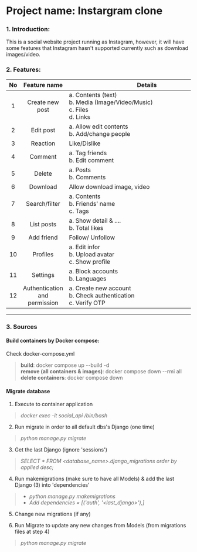 # Project name: Instargram clone

### 1. Introduction:
This is a social website project running as Instagram, however, it will have some features that Instagram hasn't supported currently such as download images/video.

### 2. Features:
| No | Feature name |<div style="width:425px">Details</div>| API|
|:---:|:---:|---|---|
| 1 | Create new post | a. Contents (text) <br> b. Media (Image/Video/Music) <br> c. Files <br> d. Links | `POST`|
| 2 | Edit post | a. Allow edit contents <br> b. Add/change people | `PUT` |
| 3 | Reaction | Like/Dislike | `POST`
| 4 | Comment | a. Tag friends <br> b. Edit comment | `PUT`|
| 5 | Delete | a. Posts <br> b. Comments | `DELETE` |
| 6 | Download | Allow download image, video
| 7 | Search/filter | a. Contents <br> b. Friends' name <br> c. Tags | `GET` |
| 8 | List posts | a. Show detail & .... <br> b. Total likes | `GET` |
| 9 | Add friend | Follow/ Unfollow
| 10 | Profiles | a. Edit infor <br> b. Upload avatar <br> c. Show profile| `POST`|
| 11| Settings | a. Block accounts <br> b. Languages |`PUT`|
| 12| Authentication and permission | a. Create new account <br> b. Check authentication <br> c. Verify OTP | 


---
### 3. Sources
#### Build containers by Docker compose:
Check docker-compose.yml 
> **build**: docker compose up --build -d  
> **remove (all containers & images)**: docker compose down --rmi all
> **delete containers**: docker compose  down

#### Migrate database 
1. Execute to container application 
> *docker exec -it social_api /bin/bash*

2. Run migrate in order to all default dbs's Django  (one time)
> *python manage.py migrate*

3. Get the last Django (ignore 'sessions')
> *SELECT * FROM <database_name>.django_migrations order by applied desc;*

4. Run makemigrations (make sure to have all Models) & add the last Django (3) into 'dependencies' 
> - *python manage.py makemigrations*
> - *Add dependencies = [('auth', '<last_django>'),]*

5. Change new migrations (if any)

6. Run Migrate to update any new changes from Models (from migrations files at step 4)
> *python manage.py migrate*





